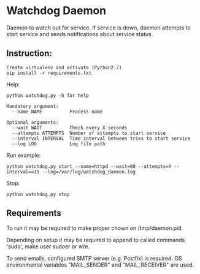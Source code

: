 Watchdog Daemon
====

Daemon to watch out for service. If service is down, daemon attempts to start service 
and sends notifications about service status.

Instruction:
---
```
Create virtualenv and activate (Python2.7)
pip install -r requirements.txt
```
Help:
```
python watchdog.py -h for help

Mandatory argument:
  --name NAME          Process name

Optional arguments: 
  --wait WAIT          Check every X seconds
  --attempts ATTEMPTS  Number of attempts to start service
  --interval INTERVAL  Time interval between tries to start service
  --log LOG            Log file path
```
Run example:

```
python watchdog.py start --name=httpd --wait=60 --attempts=4 --interval==15 --log=/var/log/watchdog_daemon.log
```
Stop:
```
python watchdog.py stop
```

Requirements
-----

To run it may be required to make proper chown on /tmp/daemon.pid.
 
Depending on setup it may be required to append to called commands 'sudo', make user sudoer or w/e.

To send emails, configured SMTP server (e.g. Postfix) is required. OS environmental variables 
"MAIL_SENDER" and "MAIL_RECEIVER" are used.